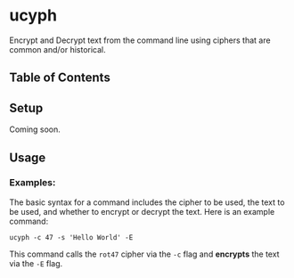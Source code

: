 # ucyph
Encrypt and Decrypt text from the command line using ciphers that are common and/or historical. 

## Table of Contents

## Setup
Coming soon.

## Usage

### Examples:
The basic syntax for a command includes the cipher to be used, the text to be used, and whether to encrypt or decrypt the text. Here is an example command:
```shell
ucyph -c 47 -s 'Hello World' -E
```

This command calls the ```rot47``` cipher via the ```-c``` flag and **encrypts** the text via the ```-E``` flag.
